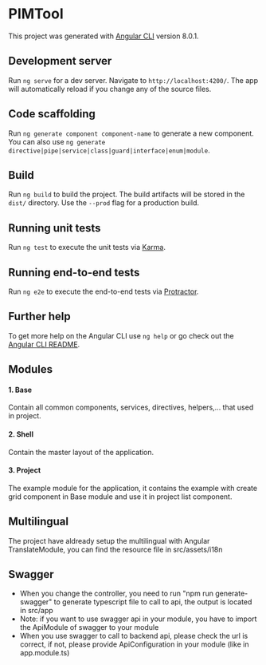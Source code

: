# PIMTool

This project was generated with [Angular CLI](https://github.com/angular/angular-cli) version 8.0.1.

## Development server

Run `ng serve` for a dev server. Navigate to `http://localhost:4200/`. The app will automatically reload if you change any of the source files.

## Code scaffolding

Run `ng generate component component-name` to generate a new component. You can also use `ng generate directive|pipe|service|class|guard|interface|enum|module`.

## Build

Run `ng build` to build the project. The build artifacts will be stored in the `dist/` directory. Use the `--prod` flag for a production build.

## Running unit tests

Run `ng test` to execute the unit tests via [Karma](https://karma-runner.github.io).

## Running end-to-end tests

Run `ng e2e` to execute the end-to-end tests via [Protractor](http://www.protractortest.org/).

## Further help

To get more help on the Angular CLI use `ng help` or go check out the [Angular CLI README](https://github.com/angular/angular-cli/blob/master/README.md).

## Modules

#### 1. Base

Contain all common components, services, directives, helpers,... that used in project.

#### 2. Shell

Contain the master layout of the application.

#### 3. Project

The example module for the application, it contains the example with create grid component in Base module and use it in project list component.

## Multilingual

The project have aldready setup the multilingual with Angular TranslateModule, you can find the resource file in src/assets/i18n

## Swagger

- When you change the controller, you need to run "npm run generate-swagger" to generate typescript file to call to api, the output is located in src/app
- Note: if you want to use swagger api in your module, you have to import the ApiModule of swagger to your module
- When you use swagger to call to backend api, please check the url is correct, if not, please provide ApiConfiguration in your module (like in app.module.ts)
